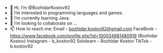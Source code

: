 - 👋 Hi, I’m @BozhidarKostov92
- 👀 I’m interested in programming languages and games.
- 🌱 I’m currently learning Java.
- 💞️ I’m looking to collaborate on ...
- 📫 How to reach me: 
Email - bozhidar.kostov92@gmail.com
FaceBook - https://www.facebook.com/profile.php?id=100034881480919  (Bozhidar Kostov)
Instagram - b_kostov92
Sololearn - Bozhidar Kostov
TikTok - b.kostov92
